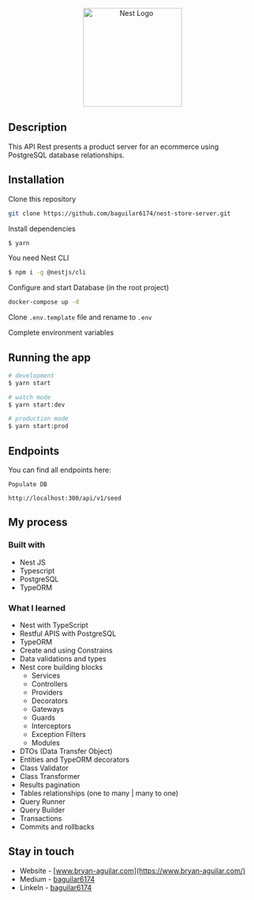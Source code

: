 <p align="center">
  <a href="http://nestjs.com/" target="blank"><img src="https://nestjs.com/img/logo-small.svg" width="200" alt="Nest Logo" /></a>
</p>

[circleci-image]: https://img.shields.io/circleci/build/github/nestjs/nest/master?token=abc123def456
[circleci-url]: https://circleci.com/gh/nestjs/nest

## Description

This API Rest presents a product server for an ecommerce using PostgreSQL database relationships.

## Installation

Clone this repository

```bash
git clone https://github.com/baguilar6174/nest-store-server.git
```

Install dependencies

```bash
$ yarn
```

You need Nest CLI

```bash
$ npm i -g @nestjs/cli
```

Configure and start Database (in the root project)

```bash
docker-compose up -d
```

Clone `.env.template` file and rename to `.env`

Complete environment variables

## Running the app

```bash
# development
$ yarn start

# watch mode
$ yarn start:dev

# production mode
$ yarn start:prod
```

## Endpoints

You can find all endpoints here:

```
Populate DB

http://localhost:300/api/v1/seed
```

## My process

### Built with

- Nest JS
- Typescript
- PostgreSQL
- TypeORM

### What I learned

- Nest with TypeScript
- Restful APIS with PostgreSQL
- TypeORM
- Create and using Constrains
- Data validations and types
- Nest core building blocks
  - Services
  - Controllers
  - Providers
  - Decorators
  - Gateways
  - Guards
  - Interceptors
  - Exception Filters
  - Modules
- DTOs (Data Transfer Object)
- Entities and TypeORM decorators
- Class Validator
- Class Transformer
- Results pagination
- Tables relationships (one to many | many to one)
- Query Runner
- Query Builder
- Transactions
- Commits and rollbacks

## Stay in touch

- Website - [www.bryan-aguilar.com](https://www.bryan-aguilar.com/)
- Medium - [baguilar6174](https://baguilar6174.medium.com/)
- LinkeIn - [baguilar6174](https://www.linkedin.com/in/baguilar6174)
